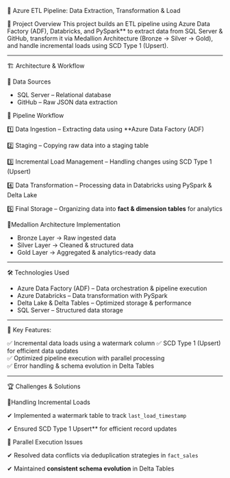 
 


🚀 Azure ETL Pipeline: Data Extraction, Transformation & Load

📌 Project Overview
This project builds an ETL pipeline using Azure Data Factory (ADF), Databricks, and PySpark** to extract data from SQL Server & GitHub, transform it via Medallion Architecture (Bronze → Silver → Gold), and handle incremental loads using SCD Type 1 (Upsert).  

---

 🏗️ Architecture & Workflow

 🔹 Data Sources
 
- SQL Server – Relational database  
- GitHub – Raw JSON data extraction  

 🔹 Pipeline Workflow
 
1️⃣ Data Ingestion – Extracting data using **Azure Data Factory (ADF)

2️⃣ Staging – Copying raw data into a staging table

3️⃣ Incremental Load Management – Handling changes using SCD Type 1 (Upsert) 

4️⃣ Data Transformation – Processing data in Databricks using PySpark & Delta Lake 

5️⃣ Final Storage – Organizing data into **fact & dimension tables** for analytics  

 🔹Medallion Architecture Implementation 
- Bronze Layer → Raw ingested data  
- Silver Layer → Cleaned & structured data  
- Gold Layer → Aggregated & analytics-ready data  

---

🛠️ Technologies Used  
- Azure Data Factory (ADF) – Data orchestration & pipeline execution  
- Azure Databricks – Data transformation with PySpark  
- Delta Lake & Delta Tables – Optimized storage & performance  
- SQL Server – Structured data storage  

---

 📌 Key Features:
 
✅ Incremental data loads using a watermark column 
✅ SCD Type 1 (Upsert) for efficient data updates  
✅ Optimized pipeline execution with parallel processing  
✅ Error handling & schema evolution in Delta Tables 

---

 🏆 Challenges & Solutions  

🔹Handling Incremental Loads

✔ Implemented a watermark table to track `last_load_timestamp`  

✔ Ensured SCD Type 1 Upsert** for efficient record updates  

🔹 Parallel Execution Issues

✔ Resolved data conflicts via deduplication strategies in `fact_sales` 

✔ Maintained **consistent schema evolution** in Delta Tables  

